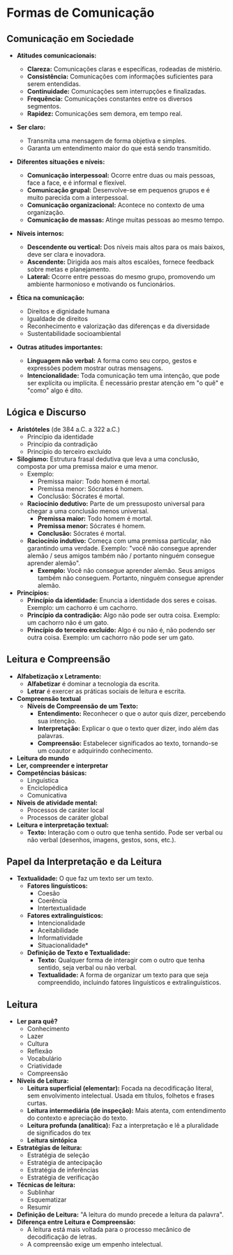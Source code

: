 # Formas de Comunicação

## **Comunicação em Sociedade**
* **Atitudes comunicacionais:**
    * **Clareza:** Comunicações claras e específicas, rodeadas de mistério.
    * **Consistência:** Comunicações com informações suficientes para serem entendidas.
    * **Continuidade:** Comunicações sem interrupções e finalizadas.
    * **Frequência:** Comunicações constantes entre os diversos segmentos.
    * **Rapidez:** Comunicações sem demora, em tempo real.
* **Ser claro:**
    * Transmita uma mensagem de forma objetiva e simples.
    * Garanta um entendimento maior do que está sendo transmitido.

* **Diferentes situações e níveis:**
    * **Comunicação interpessoal:** Ocorre entre duas ou mais pessoas, face a face, e é informal e flexível.
    * **Comunicação grupal:** Desenvolve-se em pequenos grupos e é muito parecida com a interpessoal.
    * **Comunicação organizacional:** Acontece no contexto de uma organização.
    * **Comunicação de massas:** Atinge muitas pessoas ao mesmo tempo.
* **Níveis internos:**
    * **Descendente ou vertical:** Dos níveis mais altos para os mais baixos, deve ser clara e inovadora.
    * **Ascendente:** Dirigida aos mais altos escalões, fornece feedback sobre metas e planejamento.
    * **Lateral:** Ocorre entre pessoas do mesmo grupo, promovendo um ambiente harmonioso e motivando os funcionários.
* **Ética na comunicação:**
    * Direitos e dignidade humana
    * Igualdade de direitos
    * Reconhecimento e valorização das diferenças e da diversidade
    * Sustentabilidade socioambiental
* **Outras atitudes importantes:**
    * **Linguagem não verbal:** A forma como seu corpo, gestos e expressões podem mostrar outras mensagens.
    * **Intencionalidade:** Toda comunicação tem uma intenção, que pode ser explícita ou implícita. É necessário prestar atenção em "o quê" e "como" algo é dito.

## **Lógica e Discurso**

* **Aristóteles** (de 384 a.C. a 322 a.C.)
    * Princípio da identidade
    * Princípio da contradição
    * Princípio do terceiro excluído
* **Silogismo:** Estrutura frasal dedutiva que leva a uma conclusão, composta por uma premissa maior e uma menor.
    * Exemplo:
      * Premissa maior: Todo homem é mortal.
      * Premissa menor: Sócrates é homem.
      * Conclusão: Sócrates é mortal.
    * **Raciocínio dedutivo:** Parte de um pressuposto universal para chegar a uma conclusão menos universal.
        * **Premissa maior:** Todo homem é mortal.
        * **Premissa menor:** Sócrates é homem.
        * **Conclusão:** Sócrates é mortal.
    * **Raciocínio indutivo:** Começa com uma premissa particular, não garantindo uma verdade. Exemplo: "você não consegue aprender alemão / seus amigos também não / portanto ninguém consegue aprender alemão".
        * **Exemplo:** Você não consegue aprender alemão. Seus amigos também não conseguem. Portanto, ninguém consegue aprender alemão.
* **Princípios:**
    * **Princípio da identidade:** Enuncia a identidade dos seres e coisas. Exemplo: um cachorro é um cachorro.
    * **Princípio da contradição:** Algo não pode ser outra coisa. Exemplo: um cachorro não é um gato.
    * **Princípio do terceiro excluído:** Algo é ou não é, não podendo ser outra coisa. Exemplo: um cachorro não pode ser um gato.

## **Leitura e Compreensão**


* **Alfabetização x Letramento:**
    * **Alfabetizar** é dominar a tecnologia da escrita.
    * **Letrar** é exercer as práticas sociais de leitura e escrita.
* **Compreensão textual**
  * **Níveis de Compreensão de um Texto:**
      * **Entendimento:** Reconhecer o que o autor quis dizer, percebendo sua intenção.
      * **Interpretação:** Explicar o que o texto quer dizer, indo além das palavras.
      * **Compreensão:** Estabelecer significados ao texto, tornando-se um coautor e adquirindo conhecimento.
* **Leitura do mundo**
* **Ler, compreender e interpretar**
* **Competências básicas:**
    * Linguística
    * Enciclopédica
    * Comunicativa
* **Níveis de atividade mental:**
    * Processos de caráter local
    * Processos de caráter global
* **Leitura e interpretação textual:**
    * **Texto:** Interação com o outro que tenha sentido. Pode ser verbal ou não verbal (desenhos, imagens, gestos, sons, etc.).

## **Papel da Interpretação e da Leitura**

* **Textualidade:** O que faz um texto ser um texto.
    * **Fatores linguísticos:**
        * Coesão
        * Coerência
        * Intertextualidade
    * **Fatores extralinguísticos:**
        * Intencionalidade
        * Aceitabilidade
        * Informatividade
        * Situacionalidade*
    * **Definição de Texto e Textualidade:**
      * **Texto:** Qualquer forma de interagir com o outro que tenha sentido, seja verbal ou não verbal.
      * **Textualidade:** A forma de organizar um texto para que seja compreendido, incluindo fatores linguísticos e extralinguísticos.

## **Leitura**

* **Ler para quê?**
    * Conhecimento
    * Lazer
    * Cultura
    * Reflexão
    * Vocabulário
    * Criatividade
    * Compreensão
* **Níveis de Leitura:**
    * **Leitura superficial (elementar):** Focada na decodificação literal, sem envolvimento intelectual. Usada em títulos, folhetos e frases curtas.
    * **Leitura intermediária (de inspeção):** Mais atenta, com entendimento do contexto e apreciação do texto.
    * **Leitura profunda (analítica):** Faz a interpretação e lê a pluralidade de significados do tex
    * **Leitura sintópica**
* **Estratégias de leitura:**
    * Estratégia de seleção
    * Estratégia de antecipação
    * Estratégia de inferências
    * Estratégia de verificação
* **Técnicas de leitura:**
    * Sublinhar
    * Esquematizar
    * Resumir
* **Definição de Leitura:** "A leitura do mundo precede a leitura da palavra".
* **Diferença entre Leitura e Compreensão:**
    * A leitura está mais voltada para o processo mecânico de decodificação de letras.
    * A compreensão exige um empenho intelectual.

